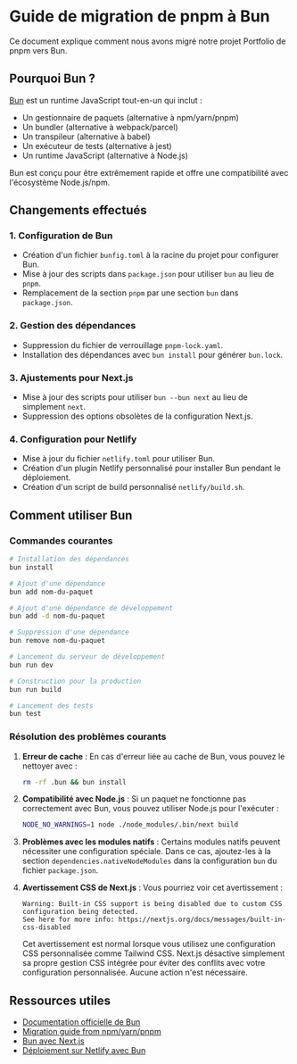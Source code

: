 # Guide de migration de pnpm à Bun

Ce document explique comment nous avons migré notre projet Portfolio de pnpm vers Bun.

## Pourquoi Bun ?

[Bun](https://bun.sh) est un runtime JavaScript tout-en-un qui inclut :

- Un gestionnaire de paquets (alternative à npm/yarn/pnpm)
- Un bundler (alternative à webpack/parcel)
- Un transpileur (alternative à babel)
- Un exécuteur de tests (alternative à jest)
- Un runtime JavaScript (alternative à Node.js)

Bun est conçu pour être extrêmement rapide et offre une compatibilité avec l'écosystème Node.js/npm.

## Changements effectués

### 1. Configuration de Bun

- Création d'un fichier `bunfig.toml` à la racine du projet pour configurer Bun.
- Mise à jour des scripts dans `package.json` pour utiliser `bun` au lieu de `pnpm`.
- Remplacement de la section `pnpm` par une section `bun` dans `package.json`.

### 2. Gestion des dépendances

- Suppression du fichier de verrouillage `pnpm-lock.yaml`.
- Installation des dépendances avec `bun install` pour générer `bun.lock`.

### 3. Ajustements pour Next.js

- Mise à jour des scripts pour utiliser `bun --bun next` au lieu de simplement `next`.
- Suppression des options obsolètes de la configuration Next.js.

### 4. Configuration pour Netlify

- Mise à jour du fichier `netlify.toml` pour utiliser Bun.
- Création d'un plugin Netlify personnalisé pour installer Bun pendant le déploiement.
- Création d'un script de build personnalisé `netlify/build.sh`.

## Comment utiliser Bun

### Commandes courantes

```bash
# Installation des dépendances
bun install

# Ajout d'une dépendance
bun add nom-du-paquet

# Ajout d'une dépendance de développement
bun add -d nom-du-paquet

# Suppression d'une dépendance
bun remove nom-du-paquet

# Lancement du serveur de développement
bun run dev

# Construction pour la production
bun run build

# Lancement des tests
bun test
```

### Résolution des problèmes courants

1. **Erreur de cache** : En cas d'erreur liée au cache de Bun, vous pouvez le nettoyer avec :

   ```bash
   rm -rf .bun && bun install
   ```

2. **Compatibilité avec Node.js** : Si un paquet ne fonctionne pas correctement avec Bun, vous pouvez utiliser Node.js pour l'exécuter :

   ```bash
   NODE_NO_WARNINGS=1 node ./node_modules/.bin/next build
   ```

3. **Problèmes avec les modules natifs** : Certains modules natifs peuvent nécessiter une configuration spéciale. Dans ce cas, ajoutez-les à la section `dependencies.nativeNodeModules` dans la configuration `bun` du fichier `package.json`.

4. **Avertissement CSS de Next.js** : Vous pourriez voir cet avertissement :
   ```
   Warning: Built-in CSS support is being disabled due to custom CSS configuration being detected.
   See here for more info: https://nextjs.org/docs/messages/built-in-css-disabled
   ```
   Cet avertissement est normal lorsque vous utilisez une configuration CSS personnalisée comme Tailwind CSS. Next.js désactive simplement sa propre gestion CSS intégrée pour éviter des conflits avec votre configuration personnalisée. Aucune action n'est nécessaire.

## Ressources utiles

- [Documentation officielle de Bun](https://bun.sh/docs)
- [Migration guide from npm/yarn/pnpm](https://bun.sh/docs/installation/migration)
- [Bun avec Next.js](https://bun.sh/guides/ecosystem/nextjs)
- [Déploiement sur Netlify avec Bun](https://bun.sh/guides/ecosystem/netlify)
